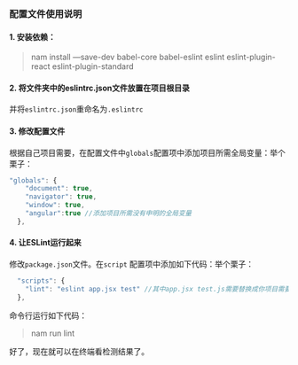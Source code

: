 ### 配置文件使用说明

#### 1. 安装依赖：

> nam install —save-dev babel-core babel-eslint eslint eslint-plugin-react eslint-plugin-standard 

#### 2. 将文件夹中的eslintrc.json文件放置在项目根目录

并将`eslintrc.json`重命名为`.eslintrc`

#### 3. 修改配置文件

根据自己项目需要，在配置文件中`globals`配置项中添加项目所需全局变量：举个栗子：

``` javascript
"globals": {
    "document": true,
    "navigator": true,
    "window": true,
    "angular":true //添加项目所需没有申明的全局变量
  },
```

#### 4. 让ESLint运行起来

修改`package.json`文件。在`script` 配置项中添加如下代码：举个栗子：

``` javascript
  "scripts": {
    "lint": "eslint app.jsx test" //其中app.jsx test.js需要替换成你项目需要检测的文件或文件夹
  },
```

命令行运行如下代码：

> nam run lint

好了，现在就可以在终端看检测结果了。